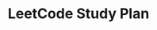 ---
layout: default
title: LeetCode Study Plan
nav_order: 69
has_children: true
permalink: /docs/leetCodeStudyPlan
---